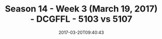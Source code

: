 ---
title: Season 14 - Week 3 (March 19, 2017) - DCGFFL - 5103 vs 5107
teams_score:
- team: 5103
  score: 13
- team: 5107
  score: 30
mvp: Larry, Max
game-ball: Sean S, Tyler
season: 14
week: 3
date: '2017-03-20T09:40:43'
pageid: season-14-week-3-march-19-2017-5103-vs-5107
---